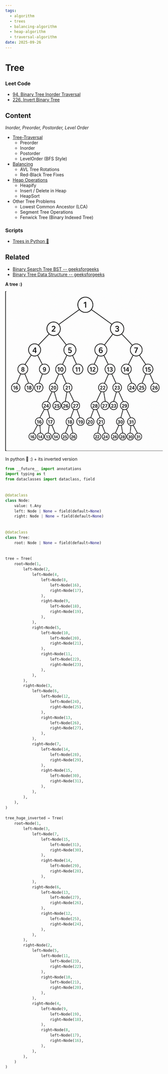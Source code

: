 ```yaml
---
tags:
  - algorithm
  - trees
  - balancing-algorithm
  - heap-algorithm
  - traversal-algorithm
date: 2025-09-26
---
```

Tree
=========

### Leet Code

* [94. Binary Tree Inorder Traversal](https://leetcode.com/problems/binary-tree-inorder-traversal/description/)
* [226. Invert Binary Tree](https://leetcode.com/problems/invert-binary-tree/description/)

Content
---------------

*Inorder, Preorder, Postorder, Level Order*

* [Tree-Traversal](./Tree-Traversal/Tree-Traversal.md)
  * Preorder
  * Inorder
  * Postorder
  * LevelOrder (BFS Style)
* [Balancing](./Balancing/Balancing.md)
  * AVL Tree Rotations
  * Red-Black Tree Fixes
* [Heap Operations](./Heap%20Operations/Heap%20Operations.md)
  * Heapify
  * Insert / Delete in Heap
  * HeapSort
* Other Tree Problems
  * Lowest Common Ancestor (LCA)
  * Segment Tree Operations
  * Fenwick Tree (Binary Indexed Tree)


### Scripts

* [Trees in Python 🐍](./Python/Tree%20(Python%20🐍).md)


Related
----------------------------

* [Binary Search Tree BST -- geeksforgeeks](https://www.geeksforgeeks.org/dsa/binary-search-tree-data-structure/)
* [Binary Tree Data Structure -- geeksforgeeks](https://www.geeksforgeeks.org/dsa/binary-tree-data-structure/)



**A tree :)**

![tree_huge.png](tree_huge.png)


In python 🐍 :) + its inverted version

```python
from __future__ import annotations
import typing as t
from dataclasses import dataclass, field


@dataclass
class Node:
    value: t.Any
    left: Node | None = field(default=None)
    right: Node | None = field(default=None)


@dataclass
class Tree:
    root: Node | None = field(default=None)


tree = Tree(
    root=Node(1,
        left=Node(2,
            left=Node(4,
                left=Node(8,
                    left=Node(16),
                    right=Node(17),
                ),
                right=Node(9,
                    left=Node(18),
                    right=Node(19),
                ),
            ),
            right=Node(5,
                left=Node(10,
                    left=Node(20),
                    right=Node(21),
                ),
                right=Node(11,
                    left=Node(22),
                    right=Node(23),
                ),
            ),
        ),
        right=Node(3,
            left=Node(6,
                left=Node(12,
                    left=Node(24),
                    right=Node(25),
                ),
                right=Node(13,
                    left=Node(26),
                    right=Node(27),
                ),
            ),
            right=Node(7,
                left=Node(14,
                    left=Node(28),
                    right=Node(29),
                ),
                right=Node(15,
                    left=Node(30),
                    right=Node(31),
                ),
            ),
        ),
    ),
)

tree_huge_inverted = Tree(
    root=Node(1,
        left=Node(3,
            left=Node(7,
                left=Node(15,
                    left=Node(31),
                    right=Node(30),
                ),
                right=Node(14,
                    left=Node(29),
                    right=Node(28),
                ),
            ),
            right=Node(6,
                left=Node(13,
                    left=Node(27),
                    right=Node(26),
                ),
                right=Node(12,
                    left=Node(25),
                    right=Node(24),
                ),
            ),
        ),
        right=Node(2,
            left=Node(5,
                left=Node(11,
                    left=Node(23),
                    right=Node(22),
                ),
                right=Node(10,
                    left=Node(21),
                    right=Node(20),
                ),
            ),
            right=Node(4,
                left=Node(9,
                    left=Node(19),
                    right=Node(18),
                ),
                right=Node(8,
                    left=Node(17),
                    right=Node(16),
                ),
            ),
        ),
    )
)
```